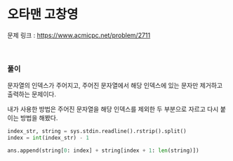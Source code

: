 오타맨 고창영
===

문제 링크 : https://www.acmicpc.net/problem/2711

<br>

### 풀이

문자열의 인덱스가 주어지고, 주어진 문자열에서 해당 인덱스에 있는 문자만 제거하고 출력하는 문제이다.

내가 사용한 방법은 주어진 문자열을 해당 인덱스를 제외한 두 부분으로 자르고 다시 붙이는 방법을 해봤다.

```Python
index_str, string = sys.stdin.readline().rstrip().split()
index = int(index_str) - 1

ans.append(string[0: index] + string[index + 1: len(string)])

```


